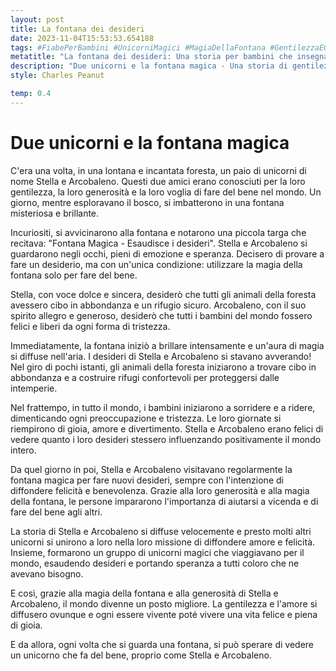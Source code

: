 ```yaml
---
layout: post
title: La fontana dei desideri
date: 2023-11-04T15:53:53.654188
tags: #FiabePerBambini #UnicorniMagici #MagiaDellaFontana #GentilezzaEGenerosità
metatitle: "La fontana dei desideri: Una storia per bambini che insegna importanti valori"
description: "Due unicorni e la fontana magica - Una storia di gentilezza e generosità. Scopri la magica avventura di Stella e Arcobaleno, due unicorni con un grande desiderio di fare del bene nel mondo. Attraverso la fontana magica, i loro desideri si avverano, portando gioia e felicità a tutti gli esseri viventi. Unisciti a loro in questa emozionante missione di diffondere amore e speranza in tutto il mondo."
style: Charles Peanut

temp: 0.4
---
```

# Due unicorni e la fontana magica


C'era una volta, in una lontana e incantata foresta, un paio di unicorni di nome Stella e Arcobaleno. Questi due amici erano conosciuti per la loro gentilezza, la loro generosità e la loro voglia di fare del bene nel mondo. Un giorno, mentre esploravano il bosco, si imbatterono in una fontana misteriosa e brillante.

Incuriositi, si avvicinarono alla fontana e notarono una piccola targa che recitava: "Fontana Magica - Esaudisce i desideri". Stella e Arcobaleno si guardarono negli occhi, pieni di emozione e speranza. Decisero di provare a fare un desiderio, ma con un'unica condizione: utilizzare la magia della fontana solo per fare del bene.

Stella, con voce dolce e sincera, desiderò che tutti gli animali della foresta avessero cibo in abbondanza e un rifugio sicuro. Arcobaleno, con il suo spirito allegro e generoso, desiderò che tutti i bambini del mondo fossero felici e liberi da ogni forma di tristezza.

Immediatamente, la fontana iniziò a brillare intensamente e un'aura di magia si diffuse nell'aria. I desideri di Stella e Arcobaleno si stavano avverando! Nel giro di pochi istanti, gli animali della foresta iniziarono a trovare cibo in abbondanza e a costruire rifugi confortevoli per proteggersi dalle intemperie.

Nel frattempo, in tutto il mondo, i bambini iniziarono a sorridere e a ridere, dimenticando ogni preoccupazione e tristezza. Le loro giornate si riempirono di gioia, amore e divertimento. Stella e Arcobaleno erano felici di vedere quanto i loro desideri stessero influenzando positivamente il mondo intero.

Da quel giorno in poi, Stella e Arcobaleno visitavano regolarmente la fontana magica per fare nuovi desideri, sempre con l'intenzione di diffondere felicità e benevolenza. Grazie alla loro generosità e alla magia della fontana, le persone impararono l'importanza di aiutarsi a vicenda e di fare del bene agli altri.

La storia di Stella e Arcobaleno si diffuse velocemente e presto molti altri unicorni si unirono a loro nella loro missione di diffondere amore e felicità. Insieme, formarono un gruppo di unicorni magici che viaggiavano per il mondo, esaudendo desideri e portando speranza a tutti coloro che ne avevano bisogno.

E così, grazie alla magia della fontana e alla generosità di Stella e Arcobaleno, il mondo divenne un posto migliore. La gentilezza e l'amore si diffusero ovunque e ogni essere vivente poté vivere una vita felice e piena di gioia.

E da allora, ogni volta che si guarda una fontana, si può sperare di vedere un unicorno che fa del bene, proprio come Stella e Arcobaleno.

        